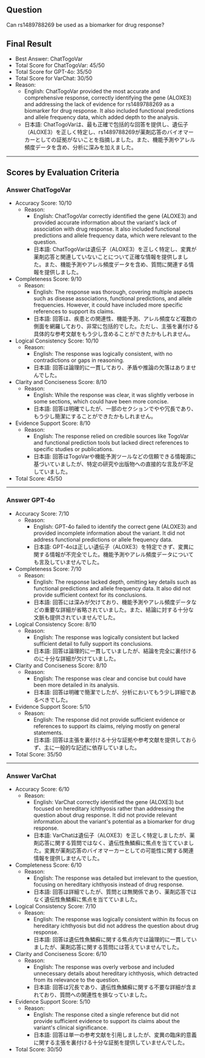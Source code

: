 ## Question

Can rs1489788269 be used as a biomarker for drug response?

## Final Result

- Best Answer: ChatTogoVar
- Total Score for ChatTogoVar: 45/50
- Total Score for GPT-4o: 35/50
- Total Score for VarChat: 30/50
- Reason:
  - English: ChatTogoVar provided the most accurate and comprehensive response, correctly identifying the gene (ALOXE3) and addressing the lack of evidence for rs1489788269 as a biomarker for drug response. It also included functional predictions and allele frequency data, which added depth to the analysis.
  - 日本語: ChatTogoVarは、最も正確で包括的な回答を提供し、遺伝子（ALOXE3）を正しく特定し、rs1489788269が薬剤応答のバイオマーカーとしての証拠がないことを指摘しました。また、機能予測やアレル頻度データを含め、分析に深みを加えました。

---

## Scores by Evaluation Criteria

### Answer ChatTogoVar
- Accuracy Score: 10/10
  - Reason: 
    - English: ChatTogoVar correctly identified the gene (ALOXE3) and provided accurate information about the variant's lack of association with drug response. It also included functional predictions and allele frequency data, which were relevant to the question.
    - 日本語: ChatTogoVarは遺伝子（ALOXE3）を正しく特定し、変異が薬剤応答と関連していないことについて正確な情報を提供しました。また、機能予測やアレル頻度データを含め、質問に関連する情報を提供しました。
- Completeness Score: 9/10
  - Reason: 
    - English: The response was thorough, covering multiple aspects such as disease associations, functional predictions, and allele frequencies. However, it could have included more specific references to support its claims.
    - 日本語: 回答は、疾患との関連性、機能予測、アレル頻度など複数の側面を網羅しており、非常に包括的でした。ただし、主張を裏付ける具体的な参考文献をもう少し含めることができたかもしれません。
- Logical Consistency Score: 10/10
  - Reason: 
    - English: The response was logically consistent, with no contradictions or gaps in reasoning.
    - 日本語: 回答は論理的に一貫しており、矛盾や推論の欠落はありませんでした。
- Clarity and Conciseness Score: 8/10
  - Reason: 
    - English: While the response was clear, it was slightly verbose in some sections, which could have been more concise.
    - 日本語: 回答は明確でしたが、一部のセクションでやや冗長であり、もう少し簡潔にすることができたかもしれません。
- Evidence Support Score: 8/10
  - Reason: 
    - English: The response relied on credible sources like TogoVar and functional prediction tools but lacked direct references to specific studies or publications.
    - 日本語: 回答はTogoVarや機能予測ツールなどの信頼できる情報源に基づいていましたが、特定の研究や出版物への直接的な言及が不足していました。
- Total Score: 45/50

---

### Answer GPT-4o
- Accuracy Score: 7/10
  - Reason: 
    - English: GPT-4o failed to identify the correct gene (ALOXE3) and provided incomplete information about the variant. It did not address functional predictions or allele frequency data.
    - 日本語: GPT-4oは正しい遺伝子（ALOXE3）を特定できず、変異に関する情報が不完全でした。機能予測やアレル頻度データについても言及していませんでした。
- Completeness Score: 7/10
  - Reason: 
    - English: The response lacked depth, omitting key details such as functional predictions and allele frequency data. It also did not provide sufficient context for its conclusions.
    - 日本語: 回答には深みが欠けており、機能予測やアレル頻度データなどの重要な詳細が省略されていました。また、結論に対する十分な文脈も提供されていませんでした。
- Logical Consistency Score: 8/10
  - Reason: 
    - English: The response was logically consistent but lacked sufficient detail to fully support its conclusions.
    - 日本語: 回答は論理的に一貫していましたが、結論を完全に裏付けるのに十分な詳細が欠けていました。
- Clarity and Conciseness Score: 8/10
  - Reason: 
    - English: The response was clear and concise but could have been more detailed in its analysis.
    - 日本語: 回答は明確で簡潔でしたが、分析においてもう少し詳細であるべきでした。
- Evidence Support Score: 5/10
  - Reason: 
    - English: The response did not provide sufficient evidence or references to support its claims, relying mostly on general statements.
    - 日本語: 回答は主張を裏付ける十分な証拠や参考文献を提供しておらず、主に一般的な記述に依存していました。
- Total Score: 35/50

---

### Answer VarChat
- Accuracy Score: 6/10
  - Reason: 
    - English: VarChat correctly identified the gene (ALOXE3) but focused on hereditary ichthyosis rather than addressing the question about drug response. It did not provide relevant information about the variant's potential as a biomarker for drug response.
    - 日本語: VarChatは遺伝子（ALOXE3）を正しく特定しましたが、薬剤応答に関する質問ではなく、遺伝性魚鱗癬に焦点を当てていました。変異が薬剤応答のバイオマーカーとしての可能性に関する関連情報を提供しませんでした。
- Completeness Score: 6/10
  - Reason: 
    - English: The response was detailed but irrelevant to the question, focusing on hereditary ichthyosis instead of drug response.
    - 日本語: 回答は詳細でしたが、質問とは無関係であり、薬剤応答ではなく遺伝性魚鱗癬に焦点を当てていました。
- Logical Consistency Score: 7/10
  - Reason: 
    - English: The response was logically consistent within its focus on hereditary ichthyosis but did not address the question about drug response.
    - 日本語: 回答は遺伝性魚鱗癬に関する焦点内では論理的に一貫していましたが、薬剤応答に関する質問には答えていませんでした。
- Clarity and Conciseness Score: 6/10
  - Reason: 
    - English: The response was overly verbose and included unnecessary details about hereditary ichthyosis, which detracted from its relevance to the question.
    - 日本語: 回答は冗長であり、遺伝性魚鱗癬に関する不要な詳細が含まれており、質問への関連性を損なっていました。
- Evidence Support Score: 5/10
  - Reason: 
    - English: The response cited a single reference but did not provide sufficient evidence to support its claims about the variant's clinical significance.
    - 日本語: 回答は単一の参考文献を引用しましたが、変異の臨床的意義に関する主張を裏付ける十分な証拠を提供していませんでした。
- Total Score: 30/50
